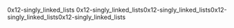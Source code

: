 0x12-singly_linked_lists
0x12-singly_linked_lists0x12-singly_linked_lists0x12-singly_linked_lists0x12-singly_linked_lists
